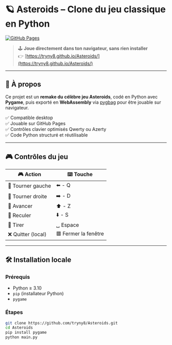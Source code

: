# 🪐 Asteroids – Clone du jeu classique en Python

[![GitHub Pages](https://img.shields.io/badge/Play-Online-success?style=for-the-badge&logo=github)](https://tryny8.github.io/Asteroids/)

> 🕹️ **Joue directement dans ton navigateur, sans rien installer**  
> 👉 [https://tryny8.github.io/Asteroids/](https://tryny8.github.io/Asteroids/)

---

## 🚀 À propos

Ce projet est un **remake du célèbre jeu Asteroids**, codé en Python avec **Pygame**, puis exporté en **WebAssembly** 
via [pygbag](https://github.com/pygame-web/pygbag) pour être jouable sur navigateur.

✅ Compatible desktop  
✅ Jouable sur GitHub Pages  
✅ Contrôles clavier optimisés Qwerty ou Azerty  
✅ Code Python structuré et réutilisable  

---

## 🎮 Contrôles du jeu

| 🎮 Action         | ⌨️ Touche                 |
|-------------------|----------------------------|
| 🔄 Tourner gauche | ⬅️ - Q                    |
| 🔄 Tourner droite | ➡️ - D                    |
| 🚀 Avancer        | ⬆️ - Z                    |
| 🛑 Reculer        | ⬇️ - S                    |
| 🎯 Tirer          | ␣ Espace                   |
| ❌ Quitter (local)| 🟥 Fermer la fenêtre      |

---

## 🛠️ Installation locale

### Prérequis

- Python ≥ 3.10
- `pip` (installateur Python)
- `pygame`

### Étapes

```bash
git clone https://github.com/tryny8/Asteroids.git
cd Asteroids
pip install pygame
python main.py